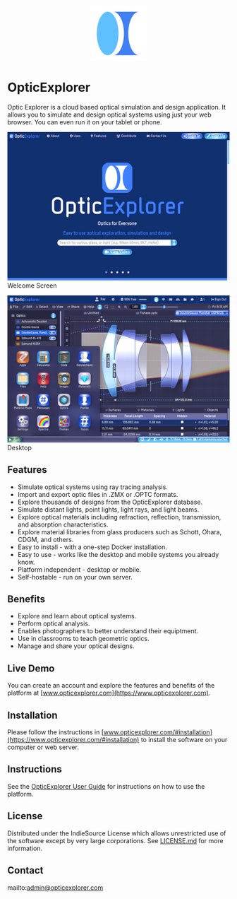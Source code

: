 <p align="center">
  <div align="center">
    <img src="./images/logos/logo.svg" alt="Logo" style="width:25%">
  </div>
</p>

# OpticExplorer

Optic Explorer is a cloud based optical simulation and design application. It allows you to simulate and design optical systems using just your web browser. You can even run it on your tablet or phone.

![Screen Shot](images/screen-shots/welcome.png)
Welcome Screen

![Screen Shot](images/screen-shots/desktop.png)
Desktop

## Features

- Simulate optical systems using ray tracing analysis.
- Import and export optic files in .ZMX or .OPTC formats.
- Explore thousands of designs from the OpticExplorer database.
- Simulate distant lights, point lights, light rays, and light beams.
- Explore optical materials including refraction, reflection, transmission, and absorption characteristics.
- Explore material libraries from glass producers such as Schott, Ohara, CDGM, and others.
- Easy to install - with a one-step Docker installation.
- Easy to use - works like the desktop and mobile systems you already know.
- Platform independent - desktop or mobile.
- Self-hostable - run on your own server.

## Benefits

- Explore and learn about optical systems.
- Perform optical analysis.
- Enables photographers to better understand their equiptment.
- Use in classrooms to teach geometric optics.
- Manage and share your optical designs.

## Live Demo

You can create an account and explore the features and benefits of the platform at [www.opticexplorer.com](https://www.opticexplorer.com).

## Installation

Please follow the instructions in [www.opticexplorer.com/#installation](https://www.opticexplorer.com/#installation) to install the software on your computer or web server.

## Instructions

See the [OpticExplorer User Guide](https://www.opticexplorer.com/#help) for instructions on how to use the platform.

## License

Distributed under the IndieSource License which allows unrestricted use of the software except by very large corporations. See [LICENSE.md](LICENSE.md) for more information.

## Contact

mailto:admin@opticexplorer.com
